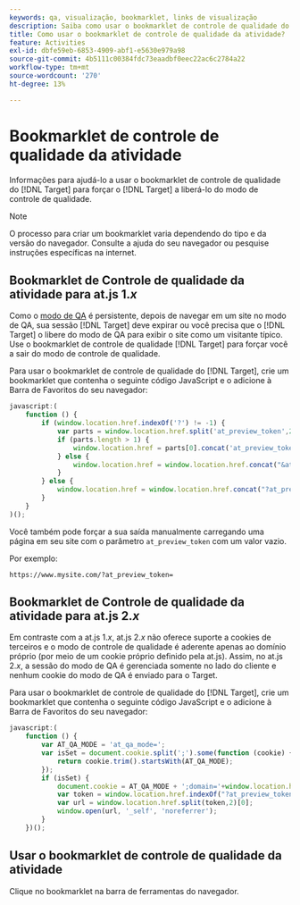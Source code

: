 ```yaml
---
keywords: qa, visualização, bookmarklet, links de visualização
description: Saiba como usar o bookmarklet de controle de qualidade do Adobe [!DNL Target] para forçar o [!DNL Target] a liberá-lo do modo de controle de qualidade.
title: Como usar o bookmarklet de controle de qualidade da atividade?
feature: Activities
exl-id: dbfe59eb-6853-4909-abf1-e5630e979a98
source-git-commit: 4b5111c00384fdc73eaadbf0eec22ac6c2784a22
workflow-type: tm+mt
source-wordcount: '270'
ht-degree: 13%

---
```


# Bookmarklet de controle de qualidade da atividade

Informações para ajudá-lo a usar o bookmarklet de controle de qualidade do [!DNL Target] para forçar o [!DNL Target] a liberá-lo do modo de controle de qualidade.

>[!NOTE]
>
>O processo para criar um bookmarklet varia dependendo do tipo e da versão do navegador. Consulte a ajuda do seu navegador ou pesquise instruções específicas na internet.

## Bookmarklet de Controle de qualidade da atividade para at.js 1.*x*  

Como o [modo de QA](/help/main/c-activities/c-activity-qa/activity-qa.md) é persistente, depois de navegar em um site no modo de QA, sua sessão [!DNL Target] deve expirar ou você precisa que o [!DNL Target] o libere do modo de QA para exibir o site como um visitante típico. Use o bookmarklet de controle de qualidade [!DNL Target] para forçar você a sair do modo de controle de qualidade.

Para usar o bookmarklet de controle de qualidade do [!DNL Target], crie um bookmarklet que contenha o seguinte código JavaScript e o adicione à Barra de Favoritos do seu navegador:

```javascript
javascript:(
    function () {
        if (window.location.href.indexOf('?') != -1) {
            var parts = window.location.href.split('at_preview_token',2);
            if (parts.length > 1) {
                window.location.href = parts[0].concat('at_preview_token=');
            } else {
                window.location.href = window.location.href.concat("&at_preview_token=")
            }
        } else {
            window.location.href = window.location.href.concat("?at_preview_token=")
        }
    }
)();
```

Você também pode forçar a sua saída manualmente carregando uma página em seu site com o parâmetro `at_preview_token` com um valor vazio.

Por exemplo:

`https://www.mysite.com/?at_preview_token=`

## Bookmarklet de Controle de qualidade da atividade para at.js 2.*x*  

Em contraste com a at.js 1.*x*, at.js 2.*x* não oferece suporte a cookies de terceiros e o modo de controle de qualidade é aderente apenas ao domínio próprio (por meio de um cookie próprio definido pela at.js). Assim, no at.js 2.*x*, a sessão do modo de QA é gerenciada somente no lado do cliente e nenhum cookie do modo de QA é enviado para o Target.

Para usar o bookmarklet de controle de qualidade do [!DNL Target], crie um bookmarklet que contenha o seguinte código JavaScript e o adicione à Barra de Favoritos do seu navegador:

```javascript
javascript:(
    function () {
        var AT_QA_MODE = 'at_qa_mode=';
        var isSet = document.cookie.split(';').some(function (cookie) {
            return cookie.trim().startsWith(AT_QA_MODE);
        });
        if (isSet) {            
            document.cookie = AT_QA_MODE + ';domain='+window.location.hostname+";Path=/; Max-Age=-0;";
            var token = window.location.href.indexOf("?at_preview_token")<0? "&at_preview_token" : "?at_preview_token";
            var url = window.location.href.split(token,2)[0];
            window.open(url, '_self', 'noreferrer');
        }
    })(); 
```

## Usar o bookmarklet de controle de qualidade da atividade

Clique no bookmarklet na barra de ferramentas do navegador.
